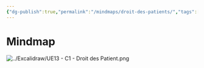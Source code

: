 ```yaml
---
{"dg-publish":true,"permalink":"/mindmaps/droit-des-patients/","tags":["mindmaps"],"noteIcon":"2"}
---
```



# Mindmap
![../Excalidraw/UE13 - C1 - Droit des Patient.png](/img/user/Excalidraw/UE13%20-%20C1%20-%20Droit%20des%20Patient.png)

